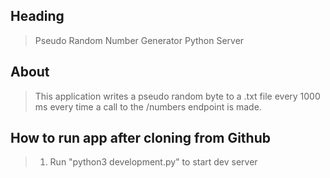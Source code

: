 ## Heading ##
  > Pseudo Random Number Generator Python Server

## About ##
  > This application writes a pseudo random byte to a .txt file every 1000 ms every time a call to the /numbers endpoint is made.

## How to run app after cloning from Github ##
  > 1. Run "python3 development.py" to start dev server

